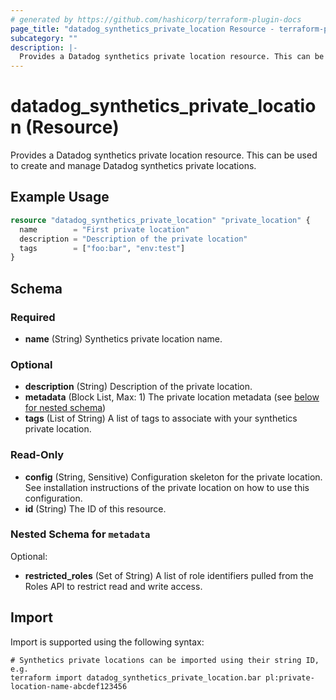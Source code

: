 ```yaml
---
# generated by https://github.com/hashicorp/terraform-plugin-docs
page_title: "datadog_synthetics_private_location Resource - terraform-provider-datadog"
subcategory: ""
description: |-
  Provides a Datadog synthetics private location resource. This can be used to create and manage Datadog synthetics private locations.
---
```


# datadog_synthetics_private_location (Resource)

Provides a Datadog synthetics private location resource. This can be used to create and manage Datadog synthetics private locations.

## Example Usage

```terraform
resource "datadog_synthetics_private_location" "private_location" {
  name        = "First private location"
  description = "Description of the private location"
  tags        = ["foo:bar", "env:test"]
}
```

<!-- schema generated by tfplugindocs -->
## Schema

### Required

- **name** (String) Synthetics private location name.

### Optional

- **description** (String) Description of the private location.
- **metadata** (Block List, Max: 1) The private location metadata (see [below for nested schema](#nestedblock--metadata))
- **tags** (List of String) A list of tags to associate with your synthetics private location.

### Read-Only

- **config** (String, Sensitive) Configuration skeleton for the private location. See installation instructions of the private location on how to use this configuration.
- **id** (String) The ID of this resource.

<a id="nestedblock--metadata"></a>
### Nested Schema for `metadata`

Optional:

- **restricted_roles** (Set of String) A list of role identifiers pulled from the Roles API to restrict read and write access.

## Import

Import is supported using the following syntax:

```shell
# Synthetics private locations can be imported using their string ID, e.g.
terraform import datadog_synthetics_private_location.bar pl:private-location-name-abcdef123456
```
